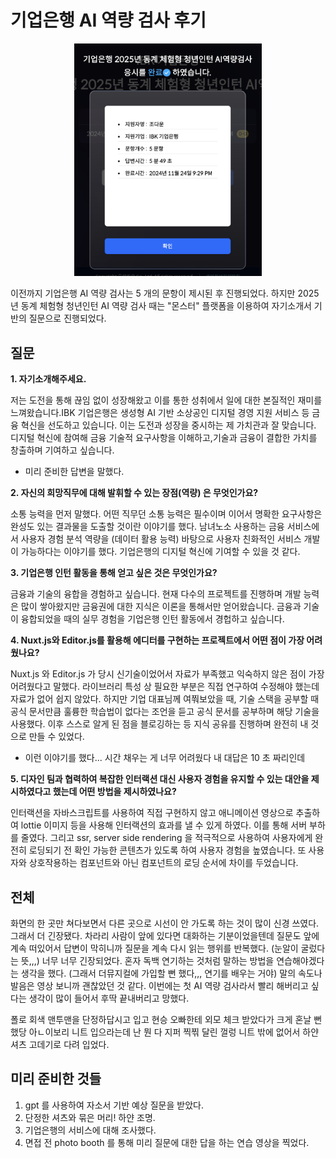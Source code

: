 # 기업은행 AI 역량 검사 후기

<div style="text-align: center;">
    <img src="../assets/image4.png" width="300px" alt="Description">
</div>

이전까지 기업은행 AI 역량 검사는 5 개의 문항이 제시된 후 진행되었다. 하지만 2025년 동계 체험형 청년인턴 AI 역량 검사 때는 "몬스터" 플랫폼을 이용하여 자기소개서 기반의 질문으로 진행되었다.

## 질문

**1. 자기소개해주세요.**

저는 도전을 통해 끊임 없이 성장해왔고 이를 통한 성취에서 일에 대한 본질적인 재미를 느껴왔습니다.IBK 기업은행은 생성형 AI 기반 소상공인 디지털 경영 지원 서비스 등 금융 혁신을 선도하고 있습니다. 이는 도전과 성장을 중시하는 제 가치관과 잘 맞습니다. 디지털 혁신에 참여해 금융 기술적 요구사항을 이해하고,기술과 금융이 결합한 가치를 창출하며 기여하고 싶습니다.

- 미리 준비한 답변을 말했다.

**2. 자신의 희망직무에 대해 발휘할 수 있는 장점(역량) 은 무엇인가요?**

소통 능력을 먼저 말했다. 어떤 직무던 소통 능력은 필수이며 이어서 명확한 요구사항은 완성도 있는 결과물을 도출할 것이란 이야기를 했다. 남녀노소 사용하는 금융 서비스에서 사용자 경험 분석 역량을 (데이터 활용 능력) 바탕으로 사용자 친화적인 서비스 개발이 가능하다는 이야기를 했다. 기업은행의 디지털 혁신에 기여할 수 있을 것 같다.

**3. 기업은행 인턴 활동을 통해 얻고 싶은 것은 무엇인가요?**

금융과 기술의 융합을 경험하고 싶습니다. 현재 다수의 프로젝트를 진행하며 개발 능력은 많이 쌓아왔지만 금융권에 대한 지식은 이론을 통해서만 얻어왔습니다. 금융과 기술이 융합되었을 때의 실무 경험을 기업은행 인턴 활동에서 경헙하고 싶습니다.

**4. Nuxt.js와 Editor.js를 활용해 에디터를 구현하는 프로젝트에서 어떤 점이 가장 어려웠나요?**

Nuxt.js 와 Editor.js 가 당시 신기술이었어서 자료가 부족했고 익숙하지 않은 점이 가장 어려웠다고 말했다. 라이브러리 특성 상 필요한 부분은 직접 연구하여 수정해야 했는데 자료가 없어 쉽지 않았다. 하지만 기업 대표님께 여쭤보았을 때, 기술 스택을 공부할 때 공식 문서만큼 훌륭한 학습법이 없다는 조언을 듣고 공식 문서를 공부하며 해당 기술을 사용했다. 이후 스스로 알게 된 점을 블로깅하는 등 지식 공유를 진행하며 완전히 내 것으로 만들 수 있었다.

- 이런 이야기를 했다... 시간 채우는 게 너무 어려웠다 내 대답은 10 초 짜리인데

**5. 디자인 팀과 협력하여 복잡한 인터랙션 대신 사용자 경험을 유지할 수 있는 대안을 제시하였다고 했는데 어떤 방법을 제시하였나요?**

인터랙션을 자바스크립트를 사용하여 직접 구현하지 않고 애니메이션 영상으로 추출하여 lottie 이미지 등을 사용해 인터랙션의 효과를 낼 수 있게 하였다. 이를 통해 서버 부하를 줄였다. 그리고 ssr, server side rendering 을 적극적으로 사용하여 사용자에게 완전히 로딩되기 전 확인 가능한 콘텐츠가 있도록 하여 사용자 경험을 높였습니다. 또 사용자와 상호작용하는 컴포넌트와 아닌 컴포넌트의 로딩 순서에 차이를 두었습니다.

## 전체

화면의 한 곳만 쳐다보면서 다른 곳으로 시선이 안 가도록 하는 것이 많이 신경 쓰였다. 그래서 더 긴장됐다. 차라리 사람이 앞에 있다면 대화하는 기분이었을텐데 질문도 앞에 계속 떠있어서 답변이 막히니까 질문을 계속 다시 읽는 행위를 반복했다. (눈알이 굴렀다는 뜻,,,) 너무 너무 긴장되었다. 혼자 독백 연기하는 것처럼 말하는 방법을 연습해야겠다는 생각을 했다. (그래서 더뮤지컬에 가입할 뻔 했다,,, 연기를 배우는 거야) 말의 속도나 발음은 영상 보니까 괜찮았던 것 같다. 이번에는 첫 AI 역량 검사라서 빨리 해버리고 싶다는 생각이 많이 들어서 후딱 끝내버리고 망했다.

폴로 회색 맨투맨을 단정하답시고 입고 현승 오빠한테 외모 체크 받았다가 크게 혼날 뻔 했당 아ㄴ이보리 니트 입으라는데 난 뭔 다 지퍼 찍찎 달린 껄렁 니트 밖에 없어서 하얀 셔츠 고데기로 다려 입었다.

## 미리 준비한 것들

1. gpt 를 사용하여 자소서 기반 예상 질문을 받았다.
2. 단정한 셔츠와 묶은 머리! 하얀 조명.
3. 기업은행의 서비스에 대해 조사했다.
4. 면접 전 photo booth 를 통해 미리 질문에 대한 답을 하는 연습 영상을 찍었다.
